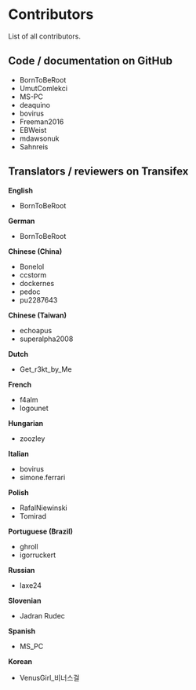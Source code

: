 # Contributors

List of all contributors.

## Code / documentation on GitHub

- BornToBeRoot
- UmutComlekci
- MS-PC
- deaquino
- bovirus
- Freeman2016
- EBWeist
- mdawsonuk
- Sahnreis

## Translators / reviewers on Transifex

**English**

- BornToBeRoot

**German**

- BornToBeRoot

**Chinese (China)**

- Bonelol
- ccstorm
- dockernes
- pedoc
- pu2287643

**Chinese (Taiwan)**

- echoapus
- superalpha2008

**Dutch**

- Get_r3kt_by_Me

**French**

- f4alm
- logounet

**Hungarian**

- zoozley

**Italian**

- bovirus
- simone.ferrari

**Polish**

- RafalNiewinski
- Tomirad

**Portuguese (Brazil)**

- ghroll
- igorruckert

**Russian**

- laxe24

**Slovenian**

- Jadran Rudec

**Spanish**

- MS_PC

**Korean**

- VenusGirl\_비너스걸
